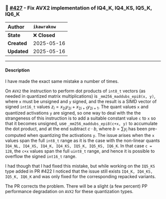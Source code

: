 ### 🐛 [#427](https://github.com/ikawrakow/ik_llama.cpp/pull/427) - Fix AVX2 implementation of IQ4_K, IQ4_KS, IQ5_K, IQ6_K

| **Author** | `ikawrakow` |
| :--- | :--- |
| **State** | ❌ **Closed** |
| **Created** | 2025-05-16 |
| **Updated** | 2025-05-16 |

---

#### Description

I have made the exact same mistake a number of times.

On `AVX2` the instruction to perform dot products of `int8_t` vectors (as needed in quantized matrix multiplications) is `_mm256_maddubs_epi8(x, y)`, where `x` must be unsigned and `y` signed, and the result is a SIMD vector of signed `int16_t` values $z_i = x_{2i} y_{2i} + x_{2i+1} y_{2i+1}$. The quant values `x` and quantized activations `y` are signed, so one way to deal with the the strangeness of this instruction is to add a suitable constant value `c` to `x` so that it becomes unsigned, use `_mm256_maddubs_epi8(c+x, y)` to accumulate the dot product, and at the end subtract $c \cdot b$, where $b = \sum y_i$ has been pre-computed when quantizing the activations `y`. The issue arises when the `x` values span the full `int8_t` range as it is the case with the non-linear quants `IQ4_NL, IQ4_XS, IQ4_K, IQ4_KS, IQ5_K, IQ5_KS, IQ6_K`. In that case `c = 128`, the `c+x` values span the full `uint8_t` range, and hence it is possible to overflow the signed `int16_t` range.

I had though that I had fixed this mistake, but while working on the `IQ5_KS` type added in PR #422 I noticed that the issue still exists `IQ4_K, IQ4_KS, IQ5_K, IQ6_K` and was only fixed for the corresponding repacked variants.

The PR corrects the problem. There will be a slight (a few percent) PP performance degradation on `AVX2` for these quantization types.